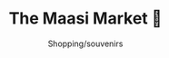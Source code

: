 ---
layout: destination
category: daytrip
permalink: /:categories/:title/
title: The Maasi Market 🤑 
subtitle: Shopping/souvenirs 
sys:
  icon: 🤑 🧑‍🤝‍🧑 
  circuit: Northen Circuit
  review: ✌️ Great experience when the weather holds
  price: 15
  best_time: 🌞 <b>july - nov </b> | <b>jan - march</b>
  accommodation:
    five_star: "N/A"
    mid_star: "N/A" 
    camp: "N/A"
  image:
    alt: The Maasi Market 🤑
    url: "./img/uploads/bird-1.jpg"

image_corousel:
  - image: "./img/uploads/bird-1.jpg"
  - image: "./img/uploads/bird-2.jpg"
  - image: "./img/uploads/bao-tree.jpeg"
  - image: "./img/uploads/hipo.jpeg"

overview:


  intro:
    - paragraph: Maasai market is the curious place in Arusha Tanzania, located in Arusha town near located on Fire road, just few meters (less than 100 m) from Clock Tower Arusha on Great North road. Arusha clock tower is middle way between Cape Town to Cairo on great north road or Pan African road. It’s open from Sunday to Saturday 08am to 06pm in the evening. 

    - paragraph: It’s a beautiful place built with full of creativity structures made by local people in Arusha. The place is actively and available of cultural shops that sells cultural objects such as crafts, cultural clothes (fabrics) from different culture, carvings, beads and paintings. There is a little bit of pressure and bargaining for the purchasers. Since the atmosphere is polite and relaxed it made easy to linger and look in the market.

  tour_details:
    when: Sunday to Saturday 08am to 06pm in the evening.
    duration: 2-3 Hours
    language: "English"
    price_includes: includes visit guided and transport.
    transport: Toyota Landcruiser.
    itinerary: "Arusha Toun Tour > Shopping at Maasai Market"

  setting:
    activities: " 🚶🏽‍♂️walking around with guide,  🛒shopping, 🤳 lots of selfies"
    hashtags: >
      "Beautiful bead work #️⃣  lots of wood carvings and paintings"

  included:
    - item: Bottled water
    - item: Lunch
    - item: All fees and taxes
    - item: Private transport
    - item: Entry/Admission


  excluded:
    - item: Alcoholic beverages
    - item: Personal items like camera, visa
    - item: Accommodation


  remarks:
    - note: This tour involves some walking so wear comfortable shoes.
    - note: This is not a wheelchair accessible tour.


experience:
  what_to_see:
    - paragraph: "<b>Fabrics</b> the fabrics are well painted colorful paints also they are drawn wild creatures that are mostly found in the beauty of African national parks. Without forgetting Maasai fabrics in with beads sewed seems to be pretty Maasai wear in the villages across Arusha."

    - paragraph: "<b>Cultural sandals</b>These are leathered type of simple slippers that in Maasai market are full supplied with lots of beads decorated around it. It looks amazing since these are mostly worn on Maasai societies."


    - paragraph: "<b>Bead Work</b> This is such a creative work done by most of women in Maasai market. Bead work is especially in sandals, handbags, maasai fabrics, necklaces,earings,bracelets,cups, in photo frames"


    - paragraph: "<b>Coconut wood carvings</b> Passionately having coconut shells that are well scrubbed and cut to be designed into different shapes like earings and necklaces."

    - paragraph: "<b>Batik wall hangings</b> These are made with paintings especially in clothes material and painted different kinds of artistic works that’s drives your attention to its colorfulness."


    - paragraph: "<b>Kikois</b> Small size rectangular wrap type of clothing that are dressed by women. Kikoi (or Kikoy) comes from the Swahili word for ‘wrap’ or ‘something to wrap around you’. Used as a sarong, skirt, baby sling, towel, scarf, shawl, head wrap, dress, and so much more. It’s a useful item that once you own you’ll wonder how you ever lived without."

expect:
  video: 
    url: <iframe width="560" height="315" src="https://www.youtube.com/embed/8yO2MI0p8Zk" frameborder="0" allow="accelerometer; autoplay; encrypted-media; gyroscope; picture-in-picture" allowfullscreen></iframe>

itinerary:
  - paragraph: Arusha Town Tour
  - paragraph: Shooping at Maasai Market

remarks:
  - paragraph: Book in advance, since this is one of our most popular day tours. The tour runs six days a week, so you can easily fit it intro your Town Tour itinerary .

  - paragraph: This can be encouporated in other packeges too, please create your bucket list and send it to us to we can create you a quote!



---